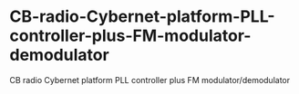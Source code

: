 # CB-radio-Cybernet-platform-PLL-controller-plus-FM-modulator-demodulator
CB radio Cybernet platform PLL controller plus FM modulator/demodulator
